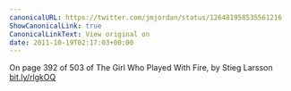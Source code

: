 ```yaml
---
canonicalURL: https://twitter.com/jmjordan/status/126481958535561216
ShowCanonicalLink: true
CanonicalLinkText: View original on
date: 2011-10-19T02:17:03+00:00
---
```

On page 392 of 503 of The Girl Who Played With Fire, by Stieg Larsson [bit.ly/rlgkOQ](http://bit.ly/rlgkOQ)
